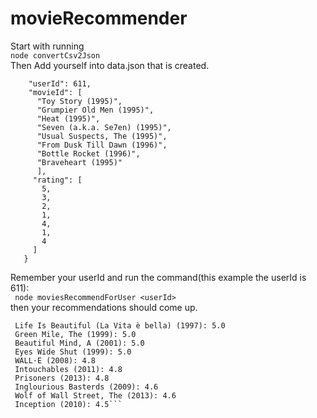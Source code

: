 # movieRecommender
Start with running <br>
```node convertCsv2Json``` <br>
Then Add yourself into data.json that is created. <br>
```{
    "userId": 611,
    "movieId": [
      "Toy Story (1995)",
      "Grumpier Old Men (1995)",
      "Heat (1995)",
      "Seven (a.k.a. Se7en) (1995)",
      "Usual Suspects, The (1995)",
      "From Dusk Till Dawn (1996)",
      "Bottle Rocket (1996)",
      "Braveheart (1995)"
      ],
     "rating": [
       5,
       3,
       2,
       1,
       4,
       1,
       4
     ]
   }
   ``` 
   
   Remember your userId and run the command(this example the userId is 611): <br>
   ``` node moviesRecommendForUser <userId>``` <br>
   then your recommendations should come up.
   ```
    Life Is Beautiful (La Vita è bella) (1997): 5.0
    Green Mile, The (1999): 5.0
    Beautiful Mind, A (2001): 5.0
    Eyes Wide Shut (1999): 5.0
    WALL·E (2008): 4.8
    Intouchables (2011): 4.8
    Prisoners (2013): 4.8
    Inglourious Basterds (2009): 4.6
    Wolf of Wall Street, The (2013): 4.6
    Inception (2010): 4.5```
